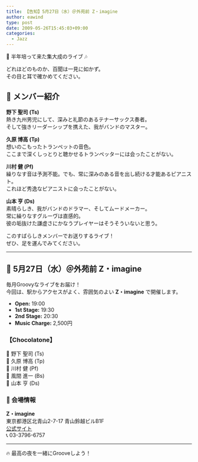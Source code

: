 ```yaml
---
title: 【告知】5月27日（水）＠外苑前 Z・imagine
author: eawind
type: post
date: 2009-05-26T15:45:03+09:00
categories:
  - Jazz
---
```

🎷 半年培って来た集大成のライブ 🎶  

どれほどのものか、百聞は一見に如かず。  
その目と耳で確かめてください。  

## 🎵 メンバー紹介  

**野下 聖司 (Ts)**  
熱き九州男児にして、深みと礼節のあるテナーサックス奏者。  
そして強きリーダーシップを携えた、我がバンドのマスター。  

**久原 博高 (Tp)**  
想いのこもったトランペットの音色。  
ここまで深くしっとりと聴かせるトランペッターには会ったことがない。  

**川村 健 (Pf)**  
繰りなす音は予測不能。でも、常に深みのある音を出し続ける才能あるピアニスト。  
これほど秀逸なピアニストに会ったことがない。  

**山本 亨 (Ds)**  
素晴らしき、我がバンドのドラマー、そしてムードメーカー。  
常に繰りなすグルーヴは直感的。  
彼の垢抜けた謙虚さにかなうプレイヤーはそうそういないと思う。  

このすばらしきメンバーでお送りするライブ！  
ぜひ、足を運んでみてください。  

---

## 📅 5月27日（水）＠外苑前 Z・imagine  

毎月Groovyなライブをお届け！  
今回は、駅からアクセスがよく、雰囲気のよい **Z・imagine** で開催します。  

- **Open:** 19:00  
- **1st Stage:** 19:30  
- **2nd Stage:** 20:30  
- **Music Charge:** 2,500円  

### 【Chocolatone】  
🎷 野下 聖司 (Ts)  
🎺 久原 博高 (Tp)  
🎹 川村 健 (Pf)  
🎸 風間 進一 (Bs)  
🥁 山本 亨 (Ds)  

### 📍 会場情報  
**Z・imagine**  
東京都港区北青山2-7-17 青山鈴越ビルB1F  
[公式サイト](http://www.radio-zipangu.com/zimagine/)  
📞 03-3796-6757  

---

🔥 最高の夜を一緒にGrooveしよう！ 